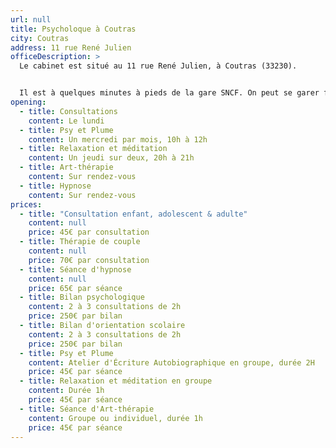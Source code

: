 ```yaml
---
url: null
title: Psycholoque à Coutras
city: Coutras
address: 11 rue René Julien
officeDescription: >
  Le cabinet est situé au 11 rue René Julien, à Coutras (33230).


  Il est à quelques minutes à pieds de la gare SNCF. On peut se garer facilement devant.
opening:
  - title: Consultations
    content: Le lundi
  - title: Psy et Plume 
    content: Un mercredi par mois, 10h à 12h
  - title: Relaxation et méditation
    content: Un jeudi sur deux, 20h à 21h
  - title: Art-thérapie
    content: Sur rendez-vous
  - title: Hypnose
    content: Sur rendez-vous
prices:
  - title: "Consultation enfant, adolescent & adulte"
    content: null
    price: 45€ par consultation
  - title: Thérapie de couple
    content: null
    price: 70€ par consultation
  - title: Séance d'hypnose
    content: null
    price: 65€ par séance
  - title: Bilan psychologique
    content: 2 à 3 consultations de 2h
    price: 250€ par bilan
  - title: Bilan d'orientation scolaire
    content: 2 à 3 consultations de 2h
    price: 250€ par bilan
  - title: Psy et Plume
    content: Atelier d'Écriture Autobiographique en groupe, durée 2H
    price: 45€ par séance
  - title: Relaxation et méditation en groupe
    content: Durée 1h
    price: 45€ par séance
  - title: Séance d'Art-thérapie
    content: Groupe ou individuel, durée 1h
    price: 45€ par séance
---
```

